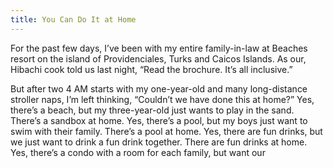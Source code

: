 ```yaml
---
title: You Can Do It at Home
---
```


For the past few days, I’ve been with my entire family-in-law at Beaches resort on the island of Providenciales, Turks and Caicos Islands. As our, Hibachi cook told us last night, “Read the brochure. It’s all inclusive.”

But after two 4 AM starts with my one-year-old and many long-distance stroller naps, I’m left thinking, “Couldn’t we have done this at home?” Yes, there’s a beach, but my three-year-old just wants to play in the sand. There’s a sandbox at home. Yes, there’s a pool, but my boys just want to swim with their family. There’s a pool at home. Yes, there are fun drinks, but we just want to drink a fun drink together. There are fun drinks at home. Yes, there’s a condo with a room for each family, but want our

